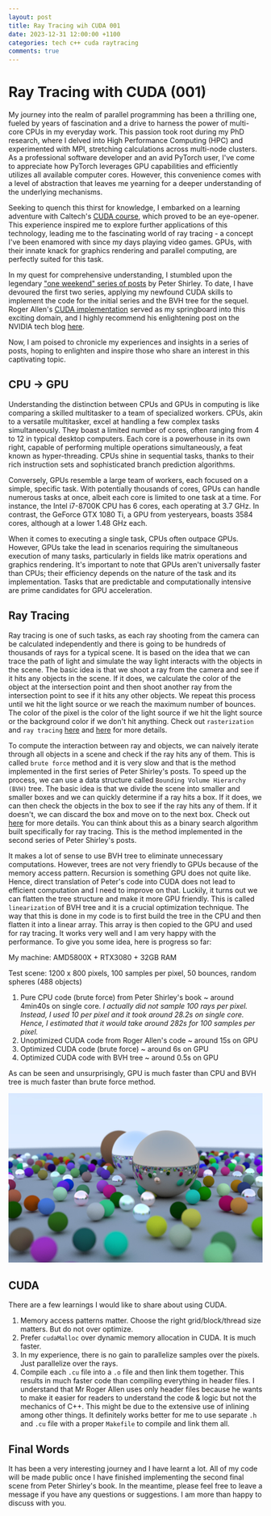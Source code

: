 ```yaml
---
layout: post
title: Ray Tracing wih CUDA 001
date: 2023-12-31 12:00:00 +1100
categories: tech c++ cuda raytracing
comments: true
---
```


# Ray Tracing with CUDA (001)

My journey into the realm of parallel programming has been a thrilling one, fueled by years of fascination and a drive to harness the power of multi-core CPUs in my everyday work. This passion took root during my PhD research, where I delved into High Performance Computing (HPC) and experimented with MPI, stretching calculations across multi-node clusters. As a professional software developer and an avid PyTorch user, I've come to appreciate how PyTorch leverages GPU capabilities and efficiently utilizes all available computer cores. However, this convenience comes with a level of abstraction that leaves me yearning for a deeper understanding of the underlying mechanisms.

Seeking to quench this thirst for knowledge, I embarked on a learning adventure with Caltech's [CUDA course](http://courses.cms.caltech.edu/cs179/), which proved to be an eye-opener. This experience inspired me to explore further applications of this technology, leading me to the fascinating world of ray tracing - a concept I've been enamored with since my days playing video games. GPUs, with their innate knack for graphics rendering and parallel computing, are perfectly suited for this task.

In my quest for comprehensive understanding, I stumbled upon the legendary ["one weekend" series of posts](https://raytracing.github.io/) by Peter Shirley. To date, I have devoured the first two series, applying my newfound CUDA skills to implement the code for the initial series and the BVH tree for the sequel. Roger Allen's [CUDA implementation](https://github.com/rogerallen/raytracinginoneweekendincuda) served as my springboard into this exciting domain, and I highly recommend his enlightening post on the NVIDIA tech blog [here](https://developer.nvidia.com/blog/accelerated-ray-tracing-cuda/).

Now, I am poised to chronicle my experiences and insights in a series of posts, hoping to enlighten and inspire those who share an interest in this captivating topic.

## CPU -> GPU

Understanding the distinction between CPUs and GPUs in computing is like comparing a skilled multitasker to a team of specialized workers. CPUs, akin to a versatile multitasker, excel at handling a few complex tasks simultaneously. They boast a limited number of cores, often ranging from 4 to 12 in typical desktop computers. Each core is a powerhouse in its own right, capable of performing multiple operations simultaneously, a feat known as hyper-threading. CPUs shine in sequential tasks, thanks to their rich instruction sets and sophisticated branch prediction algorithms.

Conversely, GPUs resemble a large team of workers, each focused on a simple, specific task. With potentially thousands of cores, GPUs can handle numerous tasks at once, albeit each core is limited to one task at a time. For instance, the Intel i7-8700K CPU has 6 cores, each operating at 3.7 GHz. In contrast, the GeForce GTX 1080 Ti, a GPU from yesteryears, boasts 3584 cores, although at a lower 1.48 GHz each.

When it comes to executing a single task, CPUs often outpace GPUs. However, GPUs take the lead in scenarios requiring the simultaneous execution of many tasks, particularly in fields like matrix operations and graphics rendering. It's important to note that GPUs aren't universally faster than CPUs; their efficiency depends on the nature of the task and its implementation. Tasks that are predictable and computationally intensive are prime candidates for GPU acceleration.

## Ray Tracing

Ray tracing is one of such tasks, as each ray shooting from the camera can be calculated independently and there is going to be hundreds of thousands of rays for a typical scene. It is based on the idea that we can trace the path of light and simulate the way light interacts with the objects in the scene. The basic idea is that we shoot a ray from the camera and see if it hits any objects in the scene. If it does, we calculate the color of the object at the intersection point and then shoot another ray from the intersection point to see if it hits any other objects. We repeat this process until we hit the light source or we reach the maximum number of bounces. The color of the pixel is the color of the light source if we hit the light source or the background color if we don't hit anything. Check out `rasterization` and `ray tracing` [here](https://en.wikipedia.org/wiki/Rasterisation) and [here](<https://en.wikipedia.org/wiki/Ray_tracing_(graphics)>) for more details.

To compute the interaction between ray and objects, we can naively iterate through all objects in a scene and check if the ray hits any of them. This is called `brute force` method and it is very slow and that is the method implemented in the first series of Peter Shirley's posts. To speed up the process, we can use a data structure called `Bounding Volume Hierarchy (BVH)` tree. The basic idea is that we divide the scene into smaller and smaller boxes and we can quickly determine if a ray hits a box. If it does, we can then check the objects in the box to see if the ray hits any of them. If it doesn't, we can discard the box and move on to the next box. Check out [here](https://en.wikipedia.org/wiki/Bounding_volume_hierarchy) for more details. You can think about this as a binary search algorithm built specifically for ray tracing. This is the method implemented in the second series of Peter Shirley's posts.

It makes a lot of sense to use BVH tree to eliminate unnecessary computations. However, trees are not very friendly to GPUs because of the memory access pattern. Recursion is something GPU does not quite like. Hence, direct translation of Peter's code into CUDA does not lead to efficient computation and I need to improve on that. Luckily, it turns out we can flatten the tree structure and make it more GPU friendly. This is called `linearization` of BVH tree and it is a crucial optimization technique. The way that this is done in my code is to first build the tree in the CPU and then flatten it into a linear array. This array is then copied to the GPU and used for ray tracing. It works very well and I am very happy with the performance. To give you some idea, here is progress so far:

My machine: AMD5800X + RTX3080 + 32GB RAM

Test scene: 1200 x 800 pixels, 100 samples per pixel, 50 bounces, random spheres (488 objects)

1. Pure CPU code (brute force) from Peter Shirley's book ~ around 4min40s on single core. _I actually did not sample 100 rays per pixel. Instead, I used 10 per pixel and
   it took around 28.2s on single core. Hence, I estimated that it would take around 282s for 100 samples per pixel._
2. Unoptimized CUDA code from Roger Allen's code ~ around 15s on GPU
3. Optimized CUDA code (brute force) ~ around 6s on GPU
4. Optimized CUDA code with BVH tree ~ around 0.5s on GPU

As can be seen and unsurprisingly, GPU is much faster than CPU and BVH tree is much faster than brute force method.

![Random Sphere with Defocus Effect](/assets/img/random-spheres.jpg)

## CUDA

There are a few learnings I would like to share about using CUDA.

1. Memory access patterns matter. Choose the right grid/block/thread size matters. But do not over optimize.
2. Prefer `cudaMalloc` over dynamic memory allocation in CUDA. It is much faster.
3. In my experience, there is no gain to parallelize samples over the pixels. Just parallelize over the rays.
4. Compile each `.cu` file into a `.o` file and then link them together. This results in much faster code than compiling everything in header files.
   I understand that Mr Roger Allen uses only header files because he wants to make it easier for readers to understand the code & logic but not the
   mechanics of C++. This might be due to the extensive use of inlining among other things. It definitely works better for me to use
   separate `.h` and `.cu` file with a proper `Makefile` to compile and link them all.

## Final Words

It has been a very interesting journey and I have learnt a lot. All of my code will be made public once I have finished implementing the second final scene from Peter Shirley's book. In the meantime, please feel free to leave a message if you have any questions or suggestions. I am more than happy to discuss with you.
